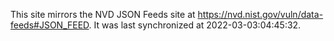 This site mirrors the NVD JSON Feeds site at https://nvd.nist.gov/vuln/data-feeds#JSON_FEED. It was last synchronized at 2022-03-03:04:45:32.